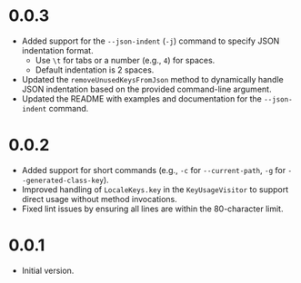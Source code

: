# 0.0.3

- Added support for the `--json-indent` (`-j`) command to specify JSON indentation format.
  - Use `\t` for tabs or a number (e.g., `4`) for spaces.
  - Default indentation is 2 spaces.
- Updated the `removeUnusedKeysFromJson` method to dynamically handle JSON indentation based on the provided command-line argument.
- Updated the README with examples and documentation for the `--json-indent` command.

# 0.0.2

- Added support for short commands (e.g., `-c` for `--current-path`, `-g` for `--generated-class-key`).
- Improved handling of `LocaleKeys.key` in the `KeyUsageVisitor` to support direct usage without method invocations.
- Fixed lint issues by ensuring all lines are within the 80-character limit.

# 0.0.1

- Initial version.
